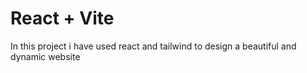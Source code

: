 # React + Vite
In this project i have used react and tailwind to design a beautiful and dynamic website 
